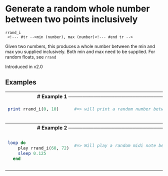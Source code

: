 # Generate a random whole number between two points inclusively

```
rrand_i 
 <!--- #tr -->min (number), max (number)<!--- #end tr -->
```


Given two numbers, this produces a whole number between the min and max you supplied inclusively. Both min and max need to be supplied. For random floats, see `rrand`

Introduced in v2.0

## Examples

<table class="examples">
<tr>
<th colspan="2" class="even head"># Example 1 ──────────────────────────────────────────────────────</th>
</tr>
<tr>
<td class="even">

```ruby
print rrand_i(0, 10)



```

</td>
<td class="even">

<!--- #tr -->
```ruby
#=> will print a random number between 0 and 10 (e.g. 4, 0 or 10) to the output pane



```
<!--- #end tr -->

</td>
</tr>
<tr>
<th colspan="2" class="odd head"># Example 2 ──────────────────────────────────────────────────────</th>
</tr>
<tr>
<td class="odd">

```ruby
loop do
    play rrand_i(60, 72)
    sleep 0.125
  end


```

</td>
<td class="odd">

<!--- #tr -->
```ruby
 
#=> Will play a random midi note between C4 (60) and C5 (72)
 
 



```
<!--- #end tr -->

</td>
</tr>
</table>

